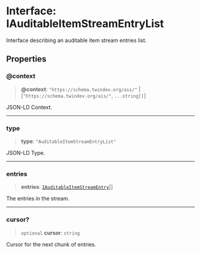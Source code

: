 # Interface: IAuditableItemStreamEntryList

Interface describing an auditable item stream entries list.

## Properties

### @context

> **@context**: `"https://schema.twindev.org/ais/"` \| [`"https://schema.twindev.org/ais/"`, `...string[]`]

JSON-LD Context.

***

### type

> **type**: `"AuditableItemStreamEntryList"`

JSON-LD Type.

***

### entries

> **entries**: [`IAuditableItemStreamEntry`](IAuditableItemStreamEntry.md)[]

The entries in the stream.

***

### cursor?

> `optional` **cursor**: `string`

Cursor for the next chunk of entries.
